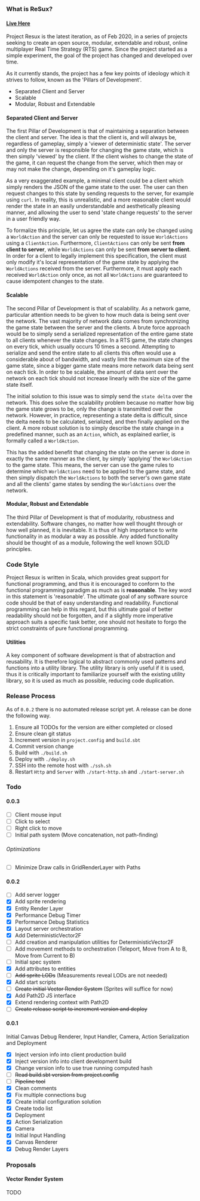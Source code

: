 ### What is ReSux?

#### [Live Here](http://104.248.21.234:11100/)

Project Resux is the latest iteration, as of Feb 2020, in a series of projects seeking to create an open source, modular, extendable and robust, online multiplayer Real Time Strategy (RTS) game. Since the project started as a simple experiment, the goal of the project has changed and developed over time.

As it currently stands, the project has a few key points of ideology which it strives to follow, known as the 'Pillars of Development'.

 - Separated Client and Server
 - Scalable
 - Modular, Robust and Extendable

#### Separated Client and Server

The first Pillar of Development is that of maintaining a separation between the client and server. The idea is that the client is, and will always be, regardless of gameplay, simply a 'viewer of deterministic state'. The server and only the server is responsible for changing the game state, which is then simply 'viewed' by the client. If the client wishes to change the state of the game, it can request the change from the server, which then may or may not make the change, depending on it's gameplay logic.

As a very exaggerated example, a minimal client could be a client which simply renders the JSON of the game state to the user. The user can then request changes to this state by sending requests to the server, for example using `curl`. In reality, this is unrealistic, and a more reasonable client would render the state in an easily understandable and aesthetically pleasing manner, and allowing the user to send 'state change requests' to the server in a user friendly way.

To formalize this principle, let us agree the state can only be changed using a `WorldAction` and the server can only be requested to issue `WorldActions` using a `ClientAction`. Furthermore, `ClientActions` can only be sent **from client to server**, while `WorldActions` can only be sent **from server to client**. In order for a client to legally implement this specification, the client must only modify it's local representation of the game state by applying the `WorldActions` received from the server. Furthermore, it must apply each received `WorldAction` only once, as not all `WorldActions` are guaranteed to cause idempotent changes to the state.

#### Scalable

The second Pillar of Development is that of scalability. As a network game, particular attention needs to be given to how much data is being sent over the network. The vast majority of network data comes from synchronizing the game state between the server and the clients. A brute force approach would be to simply send a serialized representation of the entire game state to all clients whenever the state changes. In a RTS game, the state changes on every tick, which usually occurs 10 times a second. Attempting to serialize and send the entire state to all clients this often would use a considerable about of bandwidth, and vastly limit the maximum size of the game state, since a bigger game state means more network data being sent on each tick. In order to be scalable, the amount of data sent over the network on each tick should not increase linearly with the size of the game state itself.

The initial solution to this issue was to simply send the `state delta` over the network. This does solve the scalability problem because no matter how big the game state grows to be, only the change is transmitted over the network. However, in practice, representing a state delta is difficult, since the delta needs to be calculated, serialized, and then finally applied on the client. A more robust solution is to simply describe the state change in a predefined manner, such as an `Action`, which, as explained earlier, is formally called a `WorldAction`.

This has the added benefit that changing the state on the server is done in exactly the same manner as the client, by simply 'applying' the `WorldAction` to the game state. This means, the server can use the game rules to determine which `WorldActions` need to be applied to the game state, and then simply dispatch the `WorldActions` to both the server's own game state and all the clients' game states by sending the `WorldActions` over the network.

#### Modular, Robust and Extendable

The third Pillar of Development is that of modularity, robustness and extendability. Software changes, no matter how well thought through or how well planned, it is inevitable. It is thus of high importance to write functionality in as modular a way as possible. Any added functionality should be thought of as a module, following the well known SOLID principles.

### Code Style

Project Resux is written in Scala, which provides great support for functional programming, and thus it is encouraged to conform to the functional programming paradigm as much as is **reasonable**. The key word in this statement is 'reasonable'. The ultimate goal of any software source code should be that of easy understanding and readability. Functional programming can help in this regard, but this ultimate goal of better readability should not be forgotten, and if a slightly more imperative approach suits a specific task better, one should not hesitate to forgo the strict constraints of pure functional programming.

#### Utilities

A key component of software development is that of abstraction and reusability. It is therefore logical to abstract commonly used patterns and functions into a utility library. The utility library is only useful if it is used, thus it is critically important to familiarize yourself with the existing utility library, so it is used as much as possible, reducing code duplication.

### Release Process

As of `0.0.2` there is no automated release script yet. A release can be done the following way.

 1. Ensure all TODOs for the version are either completed or closed
 2. Ensure clean git status
 3. Increment version in `project.config` and `build.sbt`
 4. Commit version change
 5. Build with `./build.sh`
 6. Deploy with `./deploy.sh`
 7. SSH into the remote host with `./ssh.sh`
 8. Restart `Http` and `Server` with `./start-http.sh` and `./start-server.sh`

### Todo

#### 0.0.3

- [ ] Client mouse input
- [ ] Click to select
- [ ] Right click to move
- [ ] Initial path system (Move concatenation, not path-finding)

###### Optimizations

- [ ] Minimize Draw calls in GridRenderLayer with Paths

#### 0.0.2

- [ ] Add server logger
- [x] Add sprite rendering
- [x] Entity Render Layer
- [x] Performance Debug Timer
- [x] Performance Debug Statistics
- [x] Layout server orchestration
- [x] Add DeterministicVector2F
- [ ] Add creation and manipulation utilities for DeterministicVector2F
- [ ] Add movement methods to orchestration (Teleport, Move from A to B, Move from Current to B)
- [ ] Initial spec system
- [x] Add attributes to entities
- [ ] ~~Add sprite LODs~~ (Measurements reveal LODs are not needed)
- [x] Add start scripts
- [ ] ~~Create initial Vector Render System~~ (Sprites will suffice for now)
- [x] Add Path2D JS interface
- [x] Extend rendering context with Path2D
- [ ] ~~Create release script to increment version and deploy~~

#### 0.0.1

Initial Canvas Debug Renderer, Input Handler, Camera, Action Serialization and Deployment

- [x] Inject version info into client production build
- [x] Inject version info into client development build
- [x] Change version info to use true running computed hash
- [ ] ~~Read build.sbt version from project.config~~
- [ ] ~~Pipeline tool~~
- [x] Clean comments
- [x] Fix multiple connections bug
- [x] Create initial configuration solution
- [x] Create todo list
- [x] Deployment
- [x] Action Serialization
- [x] Camera
- [x] Initial Input Handling
- [x] Canvas Renderer
- [x] Debug Render Layers

### Proposals

#### Vector Render System

TODO
